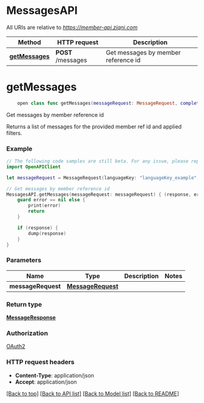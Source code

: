 # MessagesAPI

All URIs are relative to *https://member-api.ziqni.com*

Method | HTTP request | Description
------------- | ------------- | -------------
[**getMessages**](MessagesAPI.md#getmessages) | **POST** /messages | Get messages by member reference id


# **getMessages**
```swift
    open class func getMessages(messageRequest: MessageRequest, completion: @escaping (_ data: MessageResponse?, _ error: Error?) -> Void)
```

Get messages by member reference id

Returns a list of messages for the provided member ref id and applied filters.

### Example 
```swift
// The following code samples are still beta. For any issue, please report via http://github.com/OpenAPITools/openapi-generator/issues/new
import OpenAPIClient

let messageRequest = MessageRequest(languageKey: "languageKey_example", messageFilter: MessageFilter(tags: ["tags_example"], ids: ["ids_example"], sortBy: [QuerySortBy(queryField: "queryField_example", order: SortOrder())], skip: 123, limit: 123, messageType: MessageType())) // MessageRequest | 

// Get messages by member reference id
MessagesAPI.getMessages(messageRequest: messageRequest) { (response, error) in
    guard error == nil else {
        print(error)
        return
    }

    if (response) {
        dump(response)
    }
}
```

### Parameters

Name | Type | Description  | Notes
------------- | ------------- | ------------- | -------------
 **messageRequest** | [**MessageRequest**](MessageRequest.md) |  | 

### Return type

[**MessageResponse**](MessageResponse.md)

### Authorization

[OAuth2](../README.md#OAuth2)

### HTTP request headers

 - **Content-Type**: application/json
 - **Accept**: application/json

[[Back to top]](#) [[Back to API list]](../README.md#documentation-for-api-endpoints) [[Back to Model list]](../README.md#documentation-for-models) [[Back to README]](../README.md)

